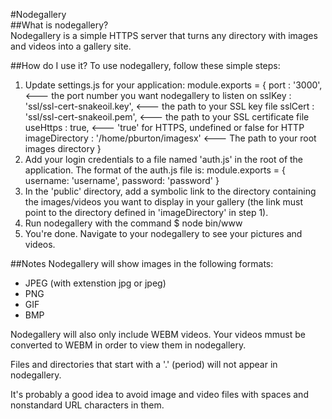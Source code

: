 #Nodegallery  
##What is nodegallery?  
Nodegallery is a simple HTTPS server that turns any directory with images and videos into a gallery site.

##How do I use it?
To use nodegallery, follow these simple steps: 
1. Update settings.js for your application:
    module.exports = { port : '3000',  <--- the port number you want nodegallery to listen on
                       sslKey : 'ssl/ssl-cert-snakeoil.key',   <--- the path to your SSL key file
                       sslCert : 'ssl/ssl-cert-snakeoil.pem',  <--- the path to your SSL certificate file
                       useHttps : true,       <--- 'true' for HTTPS, undefined or false for HTTP
                       imageDirectory : '/home/pburton/imagesx' <--- The path to your root images directory
                     }
2. Add your login credentials to a file named 'auth.js' in the root of the application. The format of the auth.js file is:
    module.exports = { username: 'username',
                       password: 'password'
                     }
3. In the 'public' directory, add a symbolic link to the directory containing the images/videos you want to display in your gallery (the link must point to the directory defined in 'imageDirectory' in step 1).
4. Run nodegallery with the command
    $ node bin/www
5. You're done. Navigate to your nodegallery to see your pictures and videos.

##Notes
Nodegallery will show images in the following formats:
* JPEG (with extenstion jpg or jpeg)
* PNG
* GIF
* BMP

Nodegallery will also only include WEBM videos. Your videos mmust be converted to WEBM in order to view them in nodegallery.

Files and directories that start with a '.' (period) will not appear in nodegallery.

It's probably a good idea to avoid image and video files with spaces and nonstandard URL characters in them.

